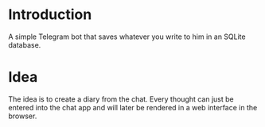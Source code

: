 # Introduction
A simple Telegram bot that saves whatever you write to him in an SQLite database.

# Idea
The idea is to create a diary from the chat. Every thought can just be entered into the chat app and will later be rendered in a web interface in the browser.
